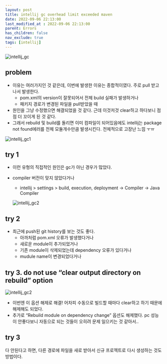 ```yaml
---
layout: post
title: intellij gc overhead limit exceeded maven
date: 2022-09-06 22:13:00
last_modified_at : 2022-09-06 22:13:00
parent: Errors
has_children: false
nav_exclude: true
tags: [intellij]
---
```


![intellij_gc](../img/intellij_gc.png)

## problem

- 이유는 여러가지인 것 같은데, 이번에 발생한 이유는 종합적이였다. 주로 pull 받고나서 발생한다.
    - pom.xml의 version이 잘못되어서 전체 build 실패가 발생하거나
    - 패키지 경로가 변경된 파일을 pull받았을 때
- 원인을 그냥 수정했으면 해결되었을 것 같다. 근데 이것저것 clear하고 하다보니 점점 더 꼬이게 된 것 같다.
- 그래서 rebuild 및 build를 돌리면 이미 컴파일이 되어있음에도 intellij는 package not found에러를 전체 모듈개수만큼 발생시킨다. 전체적으로 고장난 느낌 ㅜㅠ

![intellij_gc1](../img/intellij_gc1.png)

## try 1

- 이런 유형의 직접적인 원인은 gc가 아닌 경우가 많았다.
- compiler 버전이 맞지 않았다거나
    - intellij > settings > build, execution, deployment → Compiler → Java Compiler
    
    ![intellij_gc2](../img/intellij_gc2.png)

## try 2

- 최근에 push된 git history를 보는 것도 좋다.
    - 아까처럼 pom.xml 오류가 발생했다거나
    - 새로운 module이 추가되었거나
    - 기존 module이 삭제되었는데 dependency 오류가 있다거나
    - mudule name이 변경되었다거나

## try 3. do not use “clear output directory on rebuild” option

![intellij_gc2](../img/intellij_gc2.png)

- 이번엔 이 옵션 해제로 해결! 어차피 수동으로 빌드할 때마다 clear하고 하기 때문에 해제해도 되었다.
- 추가로 “Rebuild module on dependency change” 옵션도 해제했다. pc 성능이 안좋다보니 자동으로 되는 것들이 오히려 문제 일으키는 것 같아서..

## try 3

다 안된다고 하면, 다른 경로에 파일을 새로 받아서 신규 프로젝트로 다시 생성하는 것도 방법이다. 
